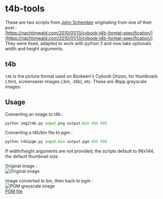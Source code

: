 # t4b-tools

These are two scripts from [John Schember](https://nachtimwald.com) originating from one of their post :  
[https://nachtimwald.com/2010/01/13/cybook-t4b-format-specification/](https://nachtimwald.com/2010/01/13/cybook-t4b-format-specification/)
They were fixed, adapted to work with python 3 and now take optionals width and height arguments.  

## t4b

`t4b` is the picture format used on Bookeen's Cybook Orizon, for thumbnails (.thn), screensaver images (.bin, .t4b), etc.
These are 4bpp greyscale images.

## Usage 

Converting an image to t4b :

```python
python img2t4b.py input.png output.bin 600 800
```

Converting a t4b/bin file to pgm :

```python
python t4b2pgm.py input.bin output.pgm 600 800
```

If width/height arguments are not provided, the scripts default to 96x144, the default thumbnail size.

Original image :  
![Original image](https://schnappy.xyz/assets/noidea.jpg)  

Image converted to bin, then back to pgm :  
![PGM greyscale image](https://schnappy.xyz/assets/noidea_gs.jpg)  
[PGM file](https://schnappy.xyz/assets/noidea.pgm)  
